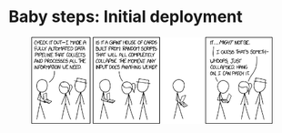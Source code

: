 # Baby steps: Initial deployment

<figure><img src="../.gitbook/assets/image (29).png" alt=""><figcaption></figcaption></figure>
